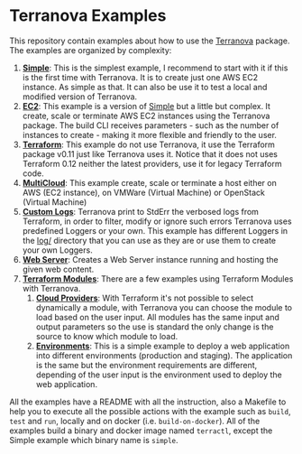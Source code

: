 # Terranova Examples

This repository contain examples about how to use the [Terranova](https://github.com/johandry/terranova) package. The examples are organized by complexity:

1. **[Simple](./01_simple/)**: This is the simplest example, I recommend to start with it if this is the first time with Terranova. It is to create just one AWS EC2 instance. As simple as that. It can also be use it to test a local and modified version of Terranova.
2. **[EC2](./02_ec2/)**: This example is a version of [Simple](./aws/simple/) but a little but complex. It create, scale or terminate AWS EC2 instances using the Terranova package. The build CLI receives parameters - such as the number of instances to create - making it more flexible and friendly to the user.
3. **[Terraform](./03_terraform/)**: This example do not use Terranova, it use the Terraform package v0.11 just like Terranova uses it. Notice that it does not uses Terraform 0.12 neither the latest providers, use it for legacy Terraform code.
4. **[MultiCloud](./04_multicloud/)**: This example create, scale or terminate a host either on AWS (EC2 instance), on VMWare (Virtual Machine) or OpenStack (Virtual Machine)
5. **[Custom Logs](./05_custom-logs/)**: Terranova print to StdErr the verbosed logs from Terraform, in order to filter, modify or ignore such errors Terranova uses predefined Loggers or your own. This example has different Loggers in the [log/](./custom-logs/log/) directory that you can use as they are or use them to create your own Loggers.
6. **[Web Server](./06_web-server/)**: Creates a Web Server instance running and hosting the given web content.
7. **[Terraform Modules](./07_modules)**: There are a few examples using Terraform Modules with Terranova.
   1. **[Cloud Providers](./07_modules/clouds)**: With Terraform it's not possible to select dynamically a module, with Terranova you can choose the module to load based on the user input. All modules has the same input and output parameters so the use is standard the only change is the source to know which module to load.
   2. **[Environments](./07_modules/environments)**: This is a simple example to deploy a web application into different environments (production and staging). The application is the same but the environment requirements are different, depending of the user input is the environment used to deploy the web application.

All the examples have a README with all the instruction, also a Makefile to help you to execute all the possible actions with the example such as `build`, `test` and `run`, locally and on docker (i.e. `build-on-docker`). All of the examples build a binary and docker image named `terractl`, except the Simple example which binary name is `simple`.

